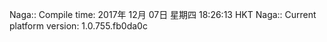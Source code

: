 Naga:: Compile time: 2017年 12月 07日 星期四 18:26:13 HKT
Naga:: Current platform version: 1.0.755.fb0da0c

